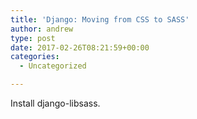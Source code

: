 ```yaml
---
title: 'Django: Moving from CSS to SASS'
author: andrew
type: post
date: 2017-02-26T08:21:59+00:00
categories:
  - Uncategorized

---
```

Install django-libsass.

